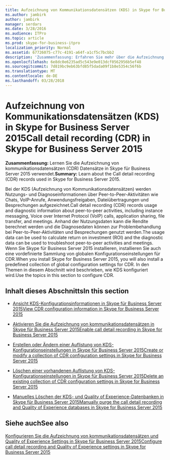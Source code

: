 ```yaml
---
title: Aufzeichnung von Kommunikationsdatensätzen (KDS) in Skype for Business Server 2015
ms.author: jambirk
author: jambirk
manager: serdars
ms.date: 3/28/2016
ms.audience: ITPro
ms.topic: article
ms.prod: skype-for-business-itpro
localization_priority: Normal
ms.assetid: 67726075-c77c-4191-a64f-a1cf5c7bcbb2
description: 'Zusammenfassung: Erfahren Sie mehr über die Aufzeichnung von kommunikationsdatensätzen (CDR) Datensätze in Skype für Business Server 2015 verwendet.'
ms.openlocfilehash: 6e8dc0e6235ad5c543e9e013dcf0562956b5ef48
ms.sourcegitcommit: 7d819bc9eb63bfd85f5dada09f1b8e5354c56f6b
ms.translationtype: MT
ms.contentlocale: de-DE
ms.lasthandoff: 03/28/2018
---
```

# <a name="call-detail-recording-cdr-in-skype-for-business-server-2015"></a><span data-ttu-id="02e7d-103">Aufzeichnung von Kommunikationsdatensätzen (KDS) in Skype for Business Server 2015</span><span class="sxs-lookup"><span data-stu-id="02e7d-103">Call detail recording (CDR) in Skype for Business Server 2015</span></span>
 
<span data-ttu-id="02e7d-104">**Zusammenfassung:** Lernen Sie die Aufzeichnung von kommunikationsdatensätzen (CDR) Datensätze in Skype für Business Server 2015 verwendet.</span><span class="sxs-lookup"><span data-stu-id="02e7d-104">**Summary:** Learn about the Call detail recording (CDR) records used in Skype for Business Server 2015.</span></span>
  
<span data-ttu-id="02e7d-105">Bei der KDS (Aufzeichnung von Kommunikationsdatensätzen) werden Nutzungs- und Diagnoseinformationen über Peer-to-Peer-Aktivitäten wie Chats, VoIP-Anrufe, Anwendungsfreigaben, Dateiübertragungen und Besprechungen aufgezeichnet.</span><span class="sxs-lookup"><span data-stu-id="02e7d-105">Call detail recording (CDR) records usage and diagnostic information about peer-to-peer activities, including instance messaging, Voice over Internet Protocol (VoIP) calls, application sharing, file transfer, and meetings.</span></span> <span data-ttu-id="02e7d-106">Anhand der Nutzungsdaten kann die Rendite berechnet werden und die Diagnosedaten können zur Problembehandlung bei Peer-to-Peer-Aktivitäten und Besprechungen genutzt werden.</span><span class="sxs-lookup"><span data-stu-id="02e7d-106">The usage data can be used to calculate return on investment (ROI) and the diagnostic data can be used to troubleshoot peer-to-peer activities and meetings.</span></span> <span data-ttu-id="02e7d-107">Wenn Sie Skype für Business Server 2015 installieren, installieren Sie auch eine vordefinierte Sammlung von globalen Konfigurationseinstellungen für CDR.</span><span class="sxs-lookup"><span data-stu-id="02e7d-107">When you install Skype for Business Server 2015, you will also install a predefined collection of global configuration settings for CDR.</span></span> <span data-ttu-id="02e7d-108">In den Themen in diesem Abschnitt wird beschrieben, wie KDS konfiguriert wird.</span><span class="sxs-lookup"><span data-stu-id="02e7d-108">Use the topics in this section to configure CDR.</span></span>
  
## <a name="in-this-section"></a><span data-ttu-id="02e7d-109">Inhalt dieses Abschnitts</span><span class="sxs-lookup"><span data-stu-id="02e7d-109">In this section</span></span>

- [<span data-ttu-id="02e7d-110">Ansicht KDS-Konfigurationsinformationen in Skype für Business Server 2015</span><span class="sxs-lookup"><span data-stu-id="02e7d-110">View CDR configuration information in Skype for Business Server 2015</span></span>](view-configuration-information.md)
    
- [<span data-ttu-id="02e7d-111">Aktivieren Sie die Aufzeichnung von kommunikationsdatensätzen in Skype für Business Server 2015</span><span class="sxs-lookup"><span data-stu-id="02e7d-111">Enable call detail recording in Skype for Business Server 2015</span></span>](enable-cdr.md)
    
- [<span data-ttu-id="02e7d-112">Erstellen oder Ändern einer Auflistung von KDS-Konfigurationseinstellungen in Skype für Business Server 2015</span><span class="sxs-lookup"><span data-stu-id="02e7d-112">Create or modify a collection of CDR configuration settings in Skype for Business Server 2015</span></span>](create-or-modify-a-collection-of-settings.md)
    
- [<span data-ttu-id="02e7d-113">Löschen einer vorhandenen Auflistung von KDS-Konfigurationseinstellungen in Skype für Business Server 2015</span><span class="sxs-lookup"><span data-stu-id="02e7d-113">Delete an existing collection of CDR configuration settings in Skype for Business Server 2015</span></span>](delete-configuration-settings.md)
    
- [<span data-ttu-id="02e7d-114">Manuelles Löschen der KDS- und Quality of Experience-Datenbanken in Skype für Business Server 2015</span><span class="sxs-lookup"><span data-stu-id="02e7d-114">Manually purge the call detail recording and Quality of Experience databases in Skype for Business Server 2015</span></span>](../../deploy/deploy-monitoring/purgecall-detail-recording-and-qoe.md)
    
## <a name="see-also"></a><span data-ttu-id="02e7d-115">Siehe auch</span><span class="sxs-lookup"><span data-stu-id="02e7d-115">See also</span></span>

#### 

[<span data-ttu-id="02e7d-116">Konfigurieren Sie die Aufzeichnung von kommunikationsdatensätzen und Quality of Experience Settings in Skype für Business Server 2015</span><span class="sxs-lookup"><span data-stu-id="02e7d-116">Configure call detail recording and Quality of Experience settings in Skype for Business Server 2015</span></span>](../../deploy/deploy-monitoring/call-detail-recording-and-qoe.md)

